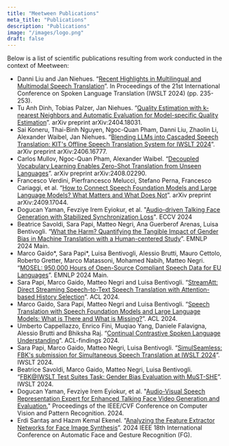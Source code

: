 ```yaml
---
title: "Meetween Publications"
meta_title: "Publications"
description: "Publications"
image: "/images/logo.png"
draft: false
---
```

Below is a list of scientific publications resulting from work conducted in the context of Meetween:

- Danni Liu and Jan Niehues. “[Recent Highlights in Multilingual and Multimodal Speech Translation](https://aclanthology.org/2024.iwslt-1.29.pdf)”. In Proceedings of the 21st International Conference on Spoken Language Translation (IWSLT 2024) (pp. 235-253).
- Tu Anh Dinh, Tobias Palzer, Jan Niehues. “[Quality Estimation with k-nearest Neighbors and Automatic Evaluation for Model-specific Quality Estimation](https://arxiv.org/pdf/2404.18031)”. arXiv preprint arXiv:2404.18031.
- Sai Koneru, Thai-Binh Nguyen, Ngoc-Quan Pham, Danni Liu, Zhaolin Li, Alexander Waibel, Jan Niehues. “[Blending LLMs into Cascaded Speech Translation: KIT's Offline Speech Translation System for IWSLT 2024](https://arxiv.org/pdf/2406.16777)”. arXiv preprint arXiv:2406.16777.
- Carlos Mullov, Ngoc-Quan Pham, Alexander Waibel. “[Decoupled Vocabulary Learning Enables Zero-Shot Translation from Unseen Languages](https://arxiv.org/pdf/2408.02290)”. arXiv preprint arXiv:2408.02290.
- Francesco Verdini, Pierfrancesco Melucci, Stefano Perna, Francesco Cariaggi, et al. “[How to Connect Speech Foundation Models and Large Language Models? What Matters and What Does Not](https://arxiv.org/pdf/2409.17044)”. arXiv preprint arXiv:2409.17044.
- Dogucan Yaman, Fevziye Irem Eyiokur, et al. "[Audio-driven Talking Face Generation with Stabilized Synchronization Loss](https://www.ecva.net/papers/eccv_2024/papers_ECCV/papers/02950.pdf)". ECCV 2024
- Beatrice Savoldi, Sara Papi, Matteo Negri, Ana Guerberof Arenas, Luisa Bentivogli. “[What the Harm? Quantifying the Tangible Impact of Gender Bias in Machine Translation with a Human-centered Study](https://arxiv.org/pdf/2410.00545)”. EMNLP 2024 Main.
- Marco Gaido*, Sara Papi*, Luisa Bentivogli, Alessio Brutti, Mauro Cettolo, Roberto Gretter, Marco Matassoni, Mohamed Nabih, Matteo Negri. “[MOSEL: 950,000 Hours of Open-Source Compliant Speech Data for EU Languages](https://arxiv.org/pdf/2410.01036)”. EMNLP 2024 Main.
- Sara Papi, Marco Gaido, Matteo Negri and Luisa Bentivogli. “[StreamAtt: Direct Streaming Speech-to-Text Speech Translation with Attention-based History Selection](https://arxiv.org/pdf/2406.06097)”. ACL 2024.
-  Marco Gaido, Sara Papi, Matteo Negri and Luisa Bentivogli. “[Speech Translation with Speech Foundation Models and Large Language Models: What is There and What is Missing?](https://arxiv.org/pdf/2402.12025)”. ACL 2024.
- Umberto Cappellazzo, Enrico Fini, Muqiao Yang, Daniele Falavigna, Alessio Brutti and Bhiksha Raj. “[Continual Contrastive Spoken Language Understanding](https://arxiv.org/pdf/2310.02699)”. ACL-findings 2024.
- Sara Papi, Marco Gaido, Matteo Negri, Luisa Bentivogli. “[SimulSeamless: FBK's submission for Simultaneous Speech Translation at IWSLT 2024](https://arxiv.org/pdf/2406.14177)”. IWSLT 2024.
- Beatrice Savoldi, Marco Gaido, Matteo Negri, Luisa Bentivogli. “[FBK@IWSLT Test Suites Task: Gender Bias Evaluation with MuST-SHE](https://aclanthology.org/2024.iwslt-1.10.pdf)”. IWSLT 2024.
- Dogucan Yaman, Fevziye Irem Eyiokur, et al. "[Audio-Visual Speech Representation Expert for Enhanced Talking Face Video Generation and Evaluation.](https://openaccess.thecvf.com/content/CVPR2024W/NTIRE/papers/Yaman_Audio-Visual_Speech_Representation_Expert_for_Enhanced_Talking_Face_Video_Generation_CVPRW_2024_paper.pdf)" Proceedings of the IEEE/CVF Conference on Computer Vision and Pattern Recognition. 2024.
- Erdi Sarıtaş and Hazım Kemal Ekenel. “[Analyzing the Feature Extractor Networks for Face Image Synthesis](https://arxiv.org/pdf/2406.02153)”. 2024 IEEE 18th International Conference on Automatic Face and Gesture Recognition (FG). 

